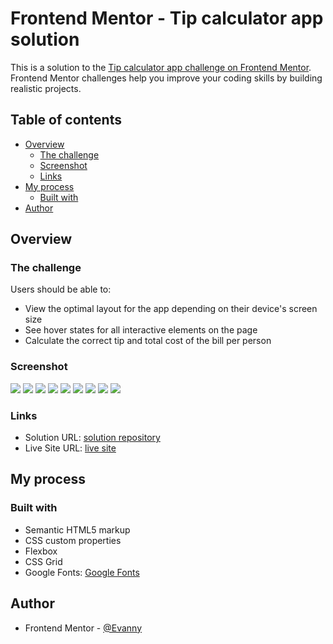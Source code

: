# Frontend Mentor - Tip calculator app solution

This is a solution to the [Tip calculator app challenge on Frontend Mentor](https://www.frontendmentor.io/challenges/tip-calculator-app-ugJNGbJUX). Frontend Mentor challenges help you improve your coding skills by building realistic projects.

## Table of contents

- [Overview](#overview)
  - [The challenge](#the-challenge)
  - [Screenshot](#screenshot)
  - [Links](#links)
- [My process](#my-process)
  - [Built with](#built-with)
- [Author](#author)

## Overview

### The challenge

Users should be able to:

- View the optimal layout for the app depending on their device's screen size
- See hover states for all interactive elements on the page
- Calculate the correct tip and total cost of the bill per person

### Screenshot

![](./screenshots-solution/screenshot1_desktop_solution.PNG)
![](./screenshots-solution/screenshot2_desktop_solution.PNG)
![](./screenshots-solution/screenshot3_desktop_solution.PNG)
![](./screenshots-solution/screenshot1_mobile_solution.PNG)
![](./screenshots-solution/screenshot2_mobile_solution.PNG)
![](./screenshots-solution/screenshot3_mobile_solution.PNG)
![](./screenshots-solution/screenshot4_mobile_solution.PNG)
![](./screenshots-solution/screenshot5_mobile_solution.PNG)
![](./screenshots-solution/screenshot6_mobile_solution.PNG)

### Links

- Solution URL: [solution repository](https://github.com/EdisonPadilla/tip-calculator-app-solution)
- Live Site URL: [live site](https://edisonpadilla.github.io/tip-calculator-app-solution/)

## My process

### Built with

- Semantic HTML5 markup
- CSS custom properties
- Flexbox
- CSS Grid
- Google Fonts: [Google Fonts](https://fonts.google.com/)

## Author

- Frontend Mentor - [@Evanny](https://www.frontendmentor.io/profile/Evanny)
